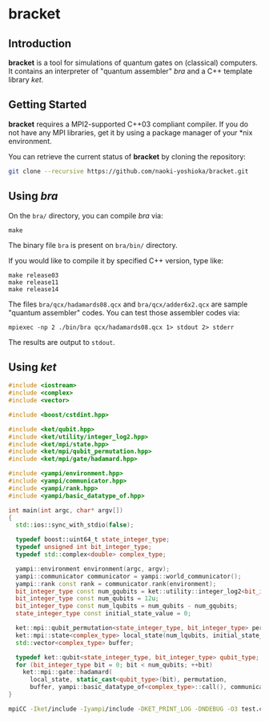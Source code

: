 # bracket

## Introduction

**bracket** is a tool for simulations of quantum gates on (classical) computers.
It contains an interpreter of "quantum assembler" *bra* and a C++ template library *ket*.

## Getting Started

**bracket** requires a MPI2-supported C++03 compliant compiler.
If you do not have any MPI libraries, get it by using a package manager of your \*nix environment.

You can retrieve the current status of **bracket** by cloning the repository:

```bash
git clone --recursive https://github.com/naoki-yoshioka/bracket.git
```

## Using *bra*

On the `bra/` directory, you can compile *bra* via:

```
make
```

The binary file `bra` is present on `bra/bin/` directory.

If you would like to compile it by specified C++ version, type like:

```
make release03
make release11
make release14
```

The files `bra/qcx/hadamards08.qcx` and `bra/qcx/adder6x2.qcx` are sample "quantum assembler" codes.
You can test those assembler codes via:

```
mpiexec -np 2 ./bin/bra qcx/hadamards08.qcx 1> stdout 2> stderr
```

The results are output to `stdout`.

## Using *ket*

```cpp:test.cpp
#include <iostream>
#include <complex>
#include <vector>

#include <boost/cstdint.hpp>

#include <ket/qubit.hpp>
#include <ket/utility/integer_log2.hpp>
#include <ket/mpi/state.hpp>
#include <ket/mpi/qubit_permutation.hpp>
#include <ket/mpi/gate/hadamard.hpp>

#include <yampi/environment.hpp>
#include <yampi/communicator.hpp>
#include <yampi/rank.hpp>
#include <yampi/basic_datatype_of.hpp>

int main(int argc, char* argv[])
{
  std::ios::sync_with_stdio(false);

  typedef boost::uint64_t state_integer_type;
  typedef unsigned int bit_integer_type;
  typedef std::complex<double> complex_type;

  yampi::environment environment(argc, argv);
  yampi::communicator communicator = yampi::world_communicator();
  yampi::rank const rank = communicator.rank(environment);
  bit_integer_type const num_gqubits = ket::utility::integer_log2<bit_integer_type>(communicator.size(environment));
  bit_integer_type const num_qubits = 12u;
  bit_integer_type const num_lqubits = num_qubits - num_gqubits;
  state_integer_type const initial_state_value = 0;

  ket::mpi::qubit_permutation<state_integer_type, bit_integer_type> permutation(num_qubits);
  ket::mpi::state<complex_type> local_state(num_lqubits, initial_state_value, permutation, communicator, environment);
  std::vector<complex_type> buffer;

  typedef ket::qubit<state_integer_type, bit_integer_type> qubit_type;
  for (bit_integer_type bit = 0; bit < num_qubits; ++bit)
    ket::mpi::gate::hadamard(
      local_state, static_cast<qubit_type>(bit), permutation,
      buffer, yampi::basic_datatype_of<complex_type>::call(), communicator, environment);
}
```

```bash
mpiCC -Iket/include -Iyampi/include -DKET_PRINT_LOG -DNDEBUG -O3 test.cpp
```


